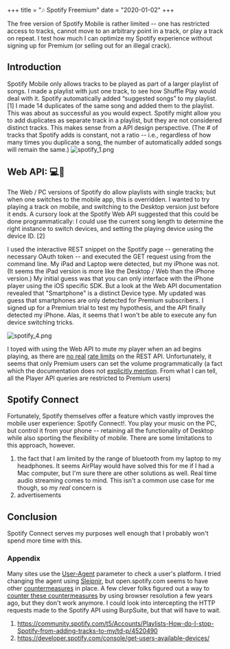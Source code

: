 
+++
title = "🎶 Spotify Freemium"
date = "2020-01-02"
+++

The free version of Spotify Mobile is rather limited -- one has restricted access to tracks, cannot move to an arbitrary point in a track, or play a track on repeat. I test how much I can optimize my Spotify experience without signing up for Premium (or selling out for an illegal crack). 

## Introduction
Spotify Mobile only allows tracks to be played as part of a larger playlist of songs. I made a playlist with just one track, to see how Shuffle Play would deal with it. Spotify automatically added “suggested songs” to my playlist. [1] 
I made 14 duplicates of the same song and added them to the playlist. This was about as successful as you would expect. Spotify might allow you to add duplicates as separate track in a playlist, but they are not considered distinct tracks. This makes sense from a API design perspective. 
(The # of tracks that Spotify adds is constant, not a ratio -- i.e., regardless of how many times you duplicate a song, the number of automatically added songs will remain the same.)
![spotify_1.png](/spotify/spotify_cloning.png)

## Web API: 💻📲
The Web / PC versions of Spotify do allow playlists with single tracks; but when one switches to the mobile app, this is overridden.
I wanted to try playing a track on mobile, and switching to the Desktop version just before it ends. A cursory look at the Spotify Web API suggested that this could be done programmatically: I could use the current song length to determine the right instance to switch devices, and setting the playing device using the device  ID. [2]

I used the interactive REST snippet on the Spotify page -- generating the necessary OAuth token -- and executed the GET request using <curl> from the command line. My iPad and Laptop were detected, but my iPhone was not. (It seems the iPad version is more like the Desktop / Web than the iPhone version.)
My initial guess was that you can only interface with the iPhone player using the iOS specific SDK. But a look at the Web API documentation revealed that "Smartphone" is a distinct Device type. My updated was guess that smartphones are only detected for Premium subscribers.
I signed up for a Premium trial to test my hypothesis, and the API finally detected my iPhone.
Alas, it seems that I won't be able to execute any fun device switching tricks.

![spotify_4.png](/spotify/spotify_docs_e.png)


I toyed with using the Web API to mute my player when an ad begins playing, as there are [no real](http://jmeyers44.github.io/blog/2015/04/26/builder-beware-the-limitations-of-popular-apis/) [rate limits](https://stackoverflow.com/questions/46322838/any-ideas-about-rate-limit-request-minute-on-spotify-api/46348692) on the REST API. Unfortunately, it seems that only Premium users can set the volume programmatically (a fact which the documentation does not [explicitly mention](https://developer.spotify.com/console/put-volume/). From what I can tell, all the Player API queries are restricted to Premium users)


## Spotify Connect 

Fortunately, Spotify themselves offer a feature which vastly improves the mobile user experience: Spotify Connect!. You play your music on the PC, but control it from your phone -- retaining all the functionality of Desktop  while also sporting the flexibility of mobile.
There are some limitations to this approach, however.

1. the fact that I am limited by the range of bluetooth from my laptop to my headphones. It seems AirPlay would have solved this for me if I had a Mac computer, but I'm sure there are other solutions as well. Real time audio streaming comes to mind. This isn't a common use case  for me though, so my *real* concern is 
2. advertisements 

## Conclusion 
Spotify Connect serves my purposes well enough that I probably won't spend more time with this.  

### Appendix 
Many sites use the [User-Agent](https://developer.mozilla.org/en-US/docs/Web/HTTP/Headers/User-Agent) parameter to check a user's platform. I tried 
changing the agent using [Sleipnir](https://apple.stackexchange.com/questions/40647/is-there-a-web-browser-for-ios-that-will-allow-me-to-change-the-user-agent), but open.spotify.com seems to have other [countermeasures](https://apple.stackexchange.com/a/356902) in place.
 A few clever folks figured out a way to [counter these countermeasures](https://www.reddit.com/r/firefox/comments/81nlk6/is_it_possible_to_use_the_spotify_web_player_on/) by using browser resolution a few years ago, but they don't work anymore.
I could look into intercepting the HTTP requests made to the Spotify API using BurpSuite, but that will have to wait.


1. https://community.spotify.com/t5/Accounts/Playlists-How-do-I-stop-Spotify-from-adding-tracks-to-my/td-p/4520490
2. https://developer.spotify.com/console/get-users-available-devices/
